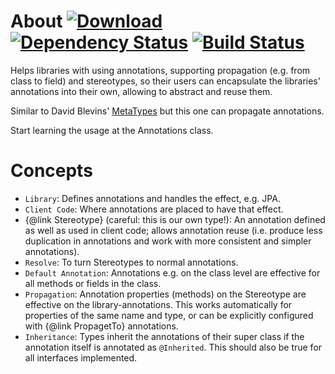 # About [ ![Download](https://api.bintray.com/packages/t1/javaee-helpers/stereotype-helper/images/download.png) ](https://bintray.com/t1/javaee-helpers/stereotype-helper/_latestVersion) [![Dependency Status](https://www.versioneye.com/user/projects/53fb94f2e09da317ca000650/badge.svg?style=flat)](https://www.versioneye.com/user/projects/53fb94f2e09da317ca000650) [![Build Status](https://travis-ci.org/t1/stereotype-helper.svg?branch=master)](https://travis-ci.org/t1/stereotype-helper)

Helps libraries with using annotations, supporting propagation (e.g. from class to field) and stereotypes, so their users can encapsulate the libraries' annotations into their own, allowing to abstract and reuse them.

Similar to David Blevins' [MetaTypes](https://github.com/dblevins/metatypes) but this one can propagate annotations.

Start learning the usage at the Annotations class.

# Concepts #

* `Library`: Defines annotations and handles the effect, e.g. JPA.
* `Client Code`: Where annotations are placed to have that effect.
* {@link Stereotype} (careful: this is our own type!): An annotation defined as well as used in client code; allows annotation reuse (i.e. produce less duplication in annotations and work with more consistent and simpler annotations).
* `Resolve`: To turn Stereotypes to normal annotations.
* `Default Annotation`: Annotations e.g. on the class level are effective for all methods or fields in the class.
* `Propagation`: Annotation properties (methods) on the Stereotype are effective on the library-annotations. This works automatically for properties of the same name and type, or can be explicitly configured with {@link PropagetTo} annotations.
* `Inheritance`: Types inherit the annotations of their super class if the annotation itself is annotated as `@Inherited`. This should also be true for all interfaces implemented.
